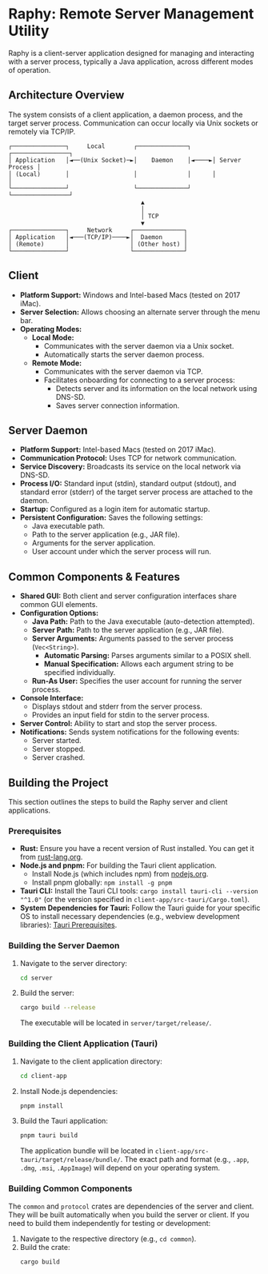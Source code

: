 # Raphy: Remote Server Management Utility

Raphy is a client-server application designed for managing and interacting with a server process, typically a Java application, across different modes of operation.

## Architecture Overview

The system consists of a client application, a daemon process, and the target server process. Communication can occur locally via Unix sockets or remotely via TCP/IP.

```
┌───────────────┐     Local        ┌──────────────┐      ┌────────────────┐
│ Application   │◄──(Unix Socket)─►│    Daemon    │◄────►│ Server Process │
│ (Local)       │                  │              │      │                │
└───────────────┘                  └──────────────┘      └────────────────┘
                                     ▲
                                     │
                                     │ TCP
                                     ▼
┌───────────────┐     Network     ┌──────────────┐
│ Application   │◄───(TCP/IP)────►│  Daemon      │
│ (Remote)      │                 │ (Other host) │
└───────────────┘                 └──────────────┘
```

## Client

*   **Platform Support:** Windows and Intel-based Macs (tested on 2017 iMac).
*   **Server Selection:** Allows choosing an alternate server through the menu bar.
*   **Operating Modes:**
    *   **Local Mode:**
        *   Communicates with the server daemon via a Unix socket.
        *   Automatically starts the server daemon process.
    *   **Remote Mode:**
        *   Communicates with the server daemon via TCP.
        *   Facilitates onboarding for connecting to a server process:
            *   Detects server and its information on the local network using DNS-SD.
            *   Saves server connection information.

## Server Daemon

*   **Platform Support:** Intel-based Macs (tested on 2017 iMac).
*   **Communication Protocol:** Uses TCP for network communication.
*   **Service Discovery:** Broadcasts its service on the local network via DNS-SD.
*   **Process I/O:** Standard input (stdin), standard output (stdout), and standard error (stderr) of the target server process are attached to the daemon.
*   **Startup:** Configured as a login item for automatic startup.
*   **Persistent Configuration:** Saves the following settings:
    *   Java executable path.
    *   Path to the server application (e.g., JAR file).
    *   Arguments for the server application.
    *   User account under which the server process will run.

## Common Components & Features

*   **Shared GUI:** Both client and server configuration interfaces share common GUI elements.
*   **Configuration Options:**
    *   **Java Path:** Path to the Java executable (auto-detection attempted).
    *   **Server Path:** Path to the server application (e.g., JAR file).
    *   **Server Arguments:** Arguments passed to the server process (`Vec<String>`).
        *   **Automatic Parsing:** Parses arguments similar to a POSIX shell.
        *   **Manual Specification:** Allows each argument string to be specified individually.
    *   **Run-As User:** Specifies the user account for running the server process.
*   **Console Interface:**
    *   Displays stdout and stderr from the server process.
    *   Provides an input field for stdin to the server process.
*   **Server Control:** Ability to start and stop the server process.
*   **Notifications:** Sends system notifications for the following events:
    *   Server started.
    *   Server stopped.
    *   Server crashed.
## Building the Project

This section outlines the steps to build the Raphy server and client applications.

### Prerequisites

*   **Rust:** Ensure you have a recent version of Rust installed. You can get it from [rust-lang.org](https://www.rust-lang.org/tools/install).
*   **Node.js and pnpm:** For building the Tauri client application.
    *   Install Node.js (which includes npm) from [nodejs.org](https://nodejs.org/).
    *   Install pnpm globally: `npm install -g pnpm`
*   **Tauri CLI:** Install the Tauri CLI tools: `cargo install tauri-cli --version "^1.0"` (or the version specified in `client-app/src-tauri/Cargo.toml`).
*   **System Dependencies for Tauri:** Follow the Tauri guide for your specific OS to install necessary dependencies (e.g., webview development libraries): [Tauri Prerequisites](https://tauri.app/v1/guides/getting-started/prerequisites).

### Building the Server Daemon

1.  Navigate to the server directory:
    ```bash
    cd server
    ```
2.  Build the server:
    ```bash
    cargo build --release
    ```
    The executable will be located in `server/target/release/`.

### Building the Client Application (Tauri)

1.  Navigate to the client application directory:
    ```bash
    cd client-app
    ```
2.  Install Node.js dependencies:
    ```bash
    pnpm install
    ```
3.  Build the Tauri application:
    ```bash
    pnpm tauri build
    ```
    The application bundle will be located in `client-app/src-tauri/target/release/bundle/`. The exact path and format (e.g., `.app`, `.dmg`, `.msi`, `.AppImage`) will depend on your operating system.

### Building Common Components

The `common` and `protocol` crates are dependencies of the server and client. They will be built automatically when you build the server or client. If you need to build them independently for testing or development:

1.  Navigate to the respective directory (e.g., `cd common`).
2.  Build the crate:
    ```bash
    cargo build
    ```
